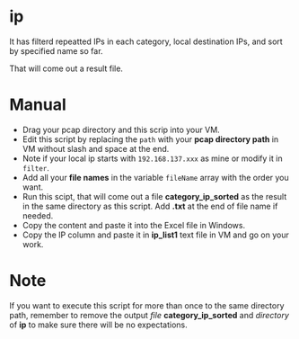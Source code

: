 # ip
It has filterd repeatted IPs in each category, local destination IPs, and sort by specified name so far.

That will come out a result file.

# Manual
* Drag your pcap directory and this scrip into your VM. 
* Edit this script by replacing the `path` with your **pcap directory path** in VM without slash and space at the end.
* Note if your local ip starts with `192.168.137.xxx` as mine or modify it in `filter`.
* Add all your **file names** in the variable `fileName` array with the order you want.
* Run this scipt, that will come out a file **category_ip_sorted** as the result in the same directory as this script. Add **.txt** at the end of file name if needed.
* Copy the content and paste it into the Excel file in Windows.
* Copy the IP column and paste it in **ip_list1** text file in VM and go on your work.

# Note
If you want to execute this script for more than once to the same directory path, remember to remove the output *file* **category_ip_sorted** and *directory* of **ip** to make sure there will be no expectations.
